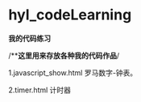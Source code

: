# hyl_codeLearning
**我的代码练习** 

/**************这里用来存放各种我的代码作品************/


1.javascript_show.html
罗马数字-钟表。

2.timer.html
计时器